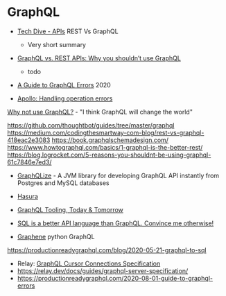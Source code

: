 GraphQL
======

* [Tech Dive - APIs](https://blog.quastor.org/p/tech-dive-apis) REST Vs GraphQL
    * Very short summary
* [GraphQL vs. REST APIs: Why you shouldn’t use GraphQL](https://blog.logrocket.com/graphql-vs-rest-api-why-you-shouldnt-use-graphql/)
    * todo

* [A Guide to GraphQL Errors](https://productionreadygraphql.com/2020-08-01-guide-to-graphql-errors) 2020
* [Apollo: Handling operation errors ](https://www.apollographql.com/docs/react/data/error-handling)

[Why not use GraphQL?](https://wundergraph.com/blog/why_not_use_graphql) - "I think GraphQL will change the world"

https://github.com/thoughtbot/guides/tree/master/graphql
https://medium.com/codingthesmartway-com-blog/rest-vs-graphql-418eac2e3083
https://book.graphqlschemadesign.com/
https://www.howtographql.com/basics/1-graphql-is-the-better-rest/
https://blog.logrocket.com/5-reasons-you-shouldnt-be-using-graphql-61c7846e7ed3/

* [GraphQLize](https://www.graphqlize.org/) - A JVM library for developing GraphQL API instantly from Postgres and MySQL databases
* [Hasura](https://hasura.io/)

* [GraphQL Tooling, Today & Tomorrow](https://www.youtube.com/watch?v=JilN_PvQOqs)

* [SQL is a better API language than GraphQL. Convince me otherwise!](https://twitter.com/simonw/status/1250803209871847426)

* [Graphene](https://graphene-python.org/) python GraphQL

https://productionreadygraphql.com/blog/2020-05-21-graphql-to-sql

* Relay: [GraphQL Cursor Connections Specification](https://relay.dev/graphql/connections.htm)
* https://relay.dev/docs/guides/graphql-server-specification/
* https://productionreadygraphql.com/2020-08-01-guide-to-graphql-errors
